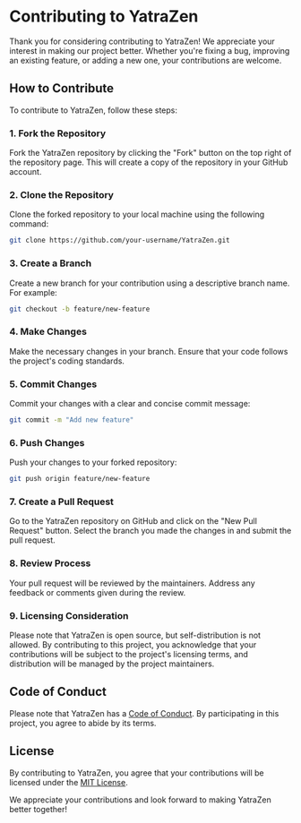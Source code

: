 # Contributing to YatraZen

Thank you for considering contributing to YatraZen! We appreciate your interest in making our project better. Whether you're fixing a bug, improving an existing feature, or adding a new one, your contributions are welcome.

## How to Contribute

To contribute to YatraZen, follow these steps:

### 1. Fork the Repository

Fork the YatraZen repository by clicking the "Fork" button on the top right of the repository page. This will create a copy of the repository in your GitHub account.

### 2. Clone the Repository

Clone the forked repository to your local machine using the following command:

```bash
git clone https://github.com/your-username/YatraZen.git
```

### 3. Create a Branch

Create a new branch for your contribution using a descriptive branch name. For example:

```bash
git checkout -b feature/new-feature
```

### 4. Make Changes

Make the necessary changes in your branch. Ensure that your code follows the project's coding standards.

### 5. Commit Changes

Commit your changes with a clear and concise commit message:

```bash
git commit -m "Add new feature"
```

### 6. Push Changes

Push your changes to your forked repository:

```bash
git push origin feature/new-feature
```

### 7. Create a Pull Request

Go to the YatraZen repository on GitHub and click on the "New Pull Request" button. Select the branch you made the changes in and submit the pull request.

### 8. Review Process

Your pull request will be reviewed by the maintainers. Address any feedback or comments given during the review.

### 9. Licensing Consideration

Please note that YatraZen is open source, but self-distribution is not allowed. By contributing to this project, you acknowledge that your contributions will be subject to the project's licensing terms, and distribution will be managed by the project maintainers.

## Code of Conduct

Please note that YatraZen has a [Code of Conduct](CODE_OF_CONDUCT.md). By participating in this project, you agree to abide by its terms.

## License

By contributing to YatraZen, you agree that your contributions will be licensed under the [MIT License](LICENSE).

We appreciate your contributions and look forward to making YatraZen better together!

